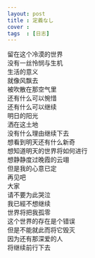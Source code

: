 ```yaml
---
layout: post
title : 定義なし
cover : 
tags  : [日志]
---
```


留在这个冷漠的世界  
没有一丝怜悯与生机  
生活的意义  
就像风飘去  
被吹散在那空气里  
还有什么可以惋惜  
还有什么可以继续  
明日的阳光  
洒在这土地  
没有什么理由继续下去  
想看到明天还有什么新奇  
想知道明天的世界将如何进行  
想静静度过晚霞的云翊  
但是我的心意已定  
再见吧  
大家  
请不要为此哭泣  
我已經不想继续  
世界将把我孤零  
这个世界的存在是个错误  
但是不能就此而将它毁灭  
因为还有那深爱的人  
将继续前行下去  